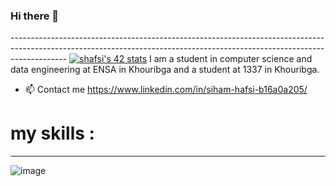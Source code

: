 ### Hi there 👋
-------------------------------------------------------------------------------------------------------------------------------------------------------------------------- [![shafsi's 42 stats](https://badge.mediaplus.ma/starryblue/shafsi)](https://github.com/oakoudad/badge42)
I am a student in computer science and data engineering at ENSA in Khouribga and a student at 1337 in Khouribga.

- 📫 Contact me https://www.linkedin.com/in/siham-hafsi-b16a0a205/

# my skills :
--------------------------------------------------------------------------------------------------------------------------------------------------------------------------
![image](https://user-images.githubusercontent.com/92990046/202314218-5dcc348d-af87-4c0e-8b34-2089c19e057e.png)
